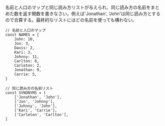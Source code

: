 名前と人口のマップと同じ読み方リストが与えられ、同じ読み方の名前をまとめた数を返す関数を書きなさい。例えば'Jonathan', 'John'は同じ読み方とするので合算する。最終的なリストにはどの名前を使っても構わない。

```
// 名前と人口のマップ
const NAMES = {
    John: 10,
    Jon: 3,
    Davis: 2,
    Kari: 3,
    Johnny: 11,
    Carlton: 8,
    Carleton: 2,
    Jonathan: 9,
    Carrie: 5,
}

// 同じ読み方の名前リスト
const SYNONYMS = [
    ['Jonathan', 'John'],
    ['Jon', 'Johnny'],
    ['Johnny', 'John'],
    ['Kari', 'Carrie'],
    ['Carleton', 'Carlton'],
]
```
